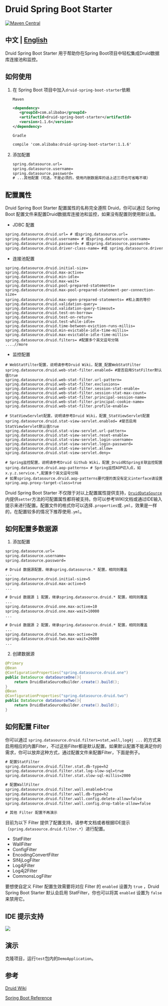 # Druid Spring Boot Starter
[![Maven Central](https://maven-badges.herokuapp.com/maven-central/com.alibaba/druid-spring-boot-starter/badge.svg)](https://maven-badges.herokuapp.com/maven-central/com.alibaba/druid-spring-boot-starter/)

## 中文 | [English](https://github.com/alibaba/druid/blob/master/druid-spring-boot-starter/README_EN.md)  
Druid Spring Boot Starter 用于帮助你在Spring Boot项目中轻松集成Druid数据库连接池和监控。

## 如何使用
1. 在 Spring Boot 项目中加入```druid-spring-boot-starter```依赖

    ```Maven```
    ```xml
    <dependency>
       <groupId>com.alibaba</groupId>
       <artifactId>druid-spring-boot-starter</artifactId>
       <version>1.1.6</version>
    </dependency>
    ```
    ```Gradle```
    ```xml
    compile 'com.alibaba:druid-spring-boot-starter:1.1.6'
    
    ```
2. 添加配置
    ```xml
    spring.datasource.url= 
    spring.datasource.username=
    spring.datasource.password=
    # ...其他配置（可选，不是必须的，使用内嵌数据库的话上述三项也可省略不填）
    ```

## 配置属性
Druid Spring Boot Starter 配置属性的名称完全遵照 Druid，你可以通过 Spring Boot 配置文件来配置Druid数据库连接池和监控，如果没有配置则使用默认值。

- JDBC 配置
```xml
spring.datasource.druid.url= # 或spring.datasource.url= 
spring.datasource.druid.username= # 或spring.datasource.username=
spring.datasource.druid.password= # 或spring.datasource.password=
spring.datasource.druid.driver-class-name= #或 spring.datasource.driver-class-name=
```
- 连接池配置
```
spring.datasource.druid.initial-size=
spring.datasource.druid.max-active=
spring.datasource.druid.min-idle=
spring.datasource.druid.max-wait=
spring.datasource.druid.pool-prepared-statements=
spring.datasource.druid.max-pool-prepared-statement-per-connection-size= 
spring.datasource.druid.max-open-prepared-statements= #和上面的等价
spring.datasource.druid.validation-query=
spring.datasource.druid.validation-query-timeout=
spring.datasource.druid.test-on-borrow=
spring.datasource.druid.test-on-return=
spring.datasource.druid.test-while-idle=
spring.datasource.druid.time-between-eviction-runs-millis=
spring.datasource.druid.min-evictable-idle-time-millis=
spring.datasource.druid.max-evictable-idle-time-millis=
spring.datasource.druid.filters= #配置多个英文逗号分隔
....//more
```
- 监控配置
```
# WebStatFilter配置，说明请参考Druid Wiki，配置_配置WebStatFilter
spring.datasource.druid.web-stat-filter.enabled= #是否启用StatFilter默认值true
spring.datasource.druid.web-stat-filter.url-pattern=
spring.datasource.druid.web-stat-filter.exclusions=
spring.datasource.druid.web-stat-filter.session-stat-enable=
spring.datasource.druid.web-stat-filter.session-stat-max-count=
spring.datasource.druid.web-stat-filter.principal-session-name=
spring.datasource.druid.web-stat-filter.principal-cookie-name=
spring.datasource.druid.web-stat-filter.profile-enable=

# StatViewServlet配置，说明请参考Druid Wiki，配置_StatViewServlet配置
spring.datasource.druid.stat-view-servlet.enabled= #是否启用StatViewServlet默认值true
spring.datasource.druid.stat-view-servlet.url-pattern=
spring.datasource.druid.stat-view-servlet.reset-enable=
spring.datasource.druid.stat-view-servlet.login-username=
spring.datasource.druid.stat-view-servlet.login-password=
spring.datasource.druid.stat-view-servlet.allow=
spring.datasource.druid.stat-view-servlet.deny=

# Spring监控配置，说明请参考Druid Github Wiki，配置_Druid和Spring关联监控配置
spring.datasource.druid.aop-patterns= # Spring监控AOP切入点，如x.y.z.service.*,配置多个英文逗号分隔
# 如果spring.datasource.druid.aop-patterns要代理的类没有定义interface请设置spring.aop.proxy-target-class=true
```
Druid Spring Boot Starter 不仅限于对以上配置属性提供支持，[```DruidDataSource```](https://github.com/alibaba/druid/blob/master/src/main/java/com/alibaba/druid/pool/DruidDataSource.java) 内提供```setter```方法的可配置属性都将被支持。你可以参考WIKI文档或通过IDE输入提示来进行配置。配置文件的格式你可以选择```.properties```或```.yml```，效果是一样的，在配置较多的情况下推荐使用```.yml```。



## 如何配置多数据源
1. 添加配置
```xml
spring.datasource.url=
spring.datasource.username=
spring.datasource.password=

# Druid 数据源配置，继承spring.datasource.* 配置，相同则覆盖
...
spring.datasource.druid.initial-size=5
spring.datasource.druid.max-active=5
...

# Druid 数据源 1 配置，继承spring.datasource.druid.* 配置，相同则覆盖
...
spring.datasource.druid.one.max-active=10
spring.datasource.druid.one.max-wait=10000
...

# Druid 数据源 2 配置，继承spring.datasource.druid.* 配置，相同则覆盖
...
spring.datasource.druid.two.max-active=20
spring.datasource.druid.two.max-wait=20000
...
```
2. 创建数据源
```java
@Primary
@Bean
@ConfigurationProperties("spring.datasource.druid.one")
public DataSource dataSourceOne(){
    return DruidDataSourceBuilder.create().build();
}
@Bean
@ConfigurationProperties("spring.datasource.druid.two")
public DataSource dataSourceTwo(){
    return DruidDataSourceBuilder.create().build();
}
```

## 如何配置 Filter
你可以通过 ```spring.datasource.druid.filters=stat,wall,log4j ...``` 的方式来启用相应的内置Filter，不过这些Filter都是默认配置。如果默认配置不能满足你的需求，你可以放弃这种方式，通过配置文件来配置Filter，下面是例子。
```xml
# 配置StatFilter 
spring.datasource.druid.filter.stat.db-type=h2
spring.datasource.druid.filter.stat.log-slow-sql=true
spring.datasource.druid.filter.stat.slow-sql-millis=2000

# 配置WallFilter 
spring.datasource.druid.filter.wall.enabled=true
spring.datasource.druid.filter.wall.db-type=h2
spring.datasource.druid.filter.wall.config.delete-allow=false
spring.datasource.druid.filter.wall.config.drop-table-allow=false

# 其他 Filter 配置不再演示
```
目前为以下 Filter 提供了配置支持，请参考文档或者根据IDE提示（```spring.datasource.druid.filter.*```）进行配置。
- StatFilter
- WallFilter
- ConfigFilter
- EncodingConvertFilter
- Slf4jLogFilter
- Log4jFilter
- Log4j2Filter
- CommonsLogFilter

要想使自定义 Filter 配置生效需要将对应 Filter 的 ```enabled``` 设置为 ```true``` ，Druid Spring Boot Starter 默认会启用 StatFilter，你也可以将其 ```enabled``` 设置为 ```false``` 来禁用它。

## IDE 提示支持
![](https://raw.githubusercontent.com/lihengming/java-codes/master/shared-resources/github-images/druid-spring-boot-starter-ide-hint.jpg)

## 演示
克隆项目，运行```test```包内的```DemoApplication```。

## 参考
[Druid Wiki](https://github.com/alibaba/druid/wiki/%E9%A6%96%E9%A1%B5)

[Spring Boot Reference](http://docs.spring.io/spring-boot/docs/current/reference/htmlsingle/)